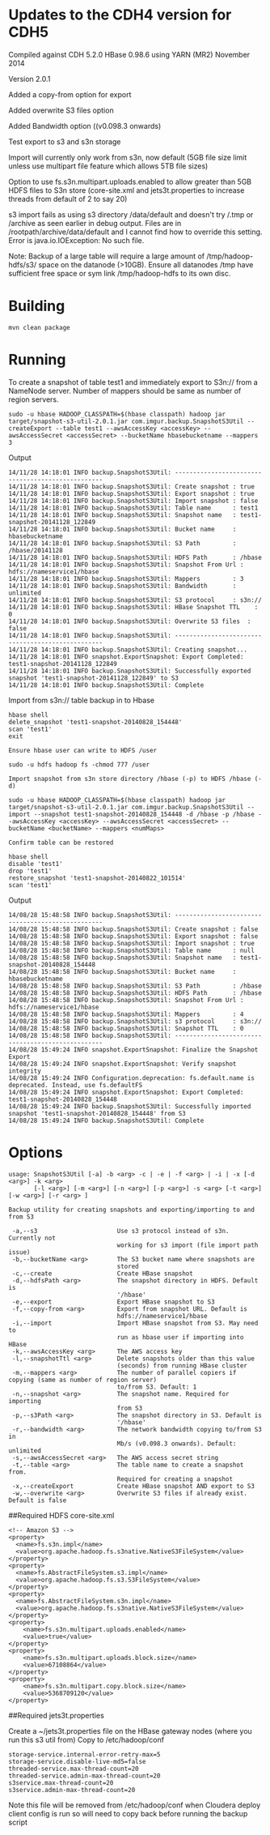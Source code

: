# Updates to the CDH4 version for CDH5

Compiled against CDH 5.2.0 HBase 0.98.6 using YARN (MR2) November 2014

Version 2.0.1

Added a copy-from option for export

Added overwrite S3 files option

Added Bandwidth option ((v0.098.3 onwards)

Test export to s3 and s3n storage

Import will currently only work from s3n, now default (5GB file size limit unless use multipart file feature which allows 5TB file sizes)

Option to use fs.s3n.multipart.uploads.enabled to allow greater than 5GB HDFS files to S3n store (core-site.xml and jets3t.properties to increase threads from default of 2 to say 20)

s3 import fails as using s3 directory /data/default and doesn't try /.tmp or /archive as seen earlier in debug output. Files are in /rootpath/archive/data/default and I cannot find how to override this setting. Error is java.io.IOException: No such file.

Note: Backup of a large table will require a large amount of /tmp/hadoop-hdfs/s3/ space on the datanode (>10GB). Ensure all datanodes /tmp have sufficient free space or sym link /tmp/hadoop-hdfs to its own disc.

# Building
```
mvn clean package
```

# Running

To create a snapshot of table test1 and immediately export to S3n:// from a NameNode server. Number of mappers should be same as number of region servers.

```
sudo -u hbase HADOOP_CLASSPATH=$(hbase classpath) hadoop jar target/snapshot-s3-util-2.0.1.jar com.imgur.backup.SnapshotS3Util --createExport --table test1 --awsAccessKey <accessKey> --awsAccessSecret <accessSecret> --bucketName hbasebucketname --mappers 3
```
Output
```
14/11/28 14:18:01 INFO backup.SnapshotS3Util: --------------------------------------------------
14/11/28 14:18:01 INFO backup.SnapshotS3Util: Create snapshot : true
14/11/28 14:18:01 INFO backup.SnapshotS3Util: Export snapshot : true
14/11/28 14:18:01 INFO backup.SnapshotS3Util: Import snapshot : false
14/11/28 14:18:01 INFO backup.SnapshotS3Util: Table name      : test1
14/11/28 14:18:01 INFO backup.SnapshotS3Util: Snapshot name   : test1-snapshot-20141128_122849
14/11/28 14:18:01 INFO backup.SnapshotS3Util: Bucket name     : hbasebucketname
14/11/28 14:18:01 INFO backup.SnapshotS3Util: S3 Path         : /hbase/20141128
14/11/28 14:18:01 INFO backup.SnapshotS3Util: HDFS Path       : /hbase
14/11/28 14:18:01 INFO backup.SnapshotS3Util: Snapshot From Url : hdfs://nameservice1/hbase
14/11/28 14:18:01 INFO backup.SnapshotS3Util: Mappers         : 3
14/11/28 14:18:01 INFO backup.SnapshotS3Util: Bandwidth       : unlimited
14/11/28 14:18:01 INFO backup.SnapshotS3Util: S3 protocol     : s3n://
14/11/28 14:18:01 INFO backup.SnapshotS3Util: HBase Snapshot TTL    : 0
14/11/28 14:18:01 INFO backup.SnapshotS3Util: Overwrite S3 files  : false
14/11/28 14:18:01 INFO backup.SnapshotS3Util: --------------------------------------------------
14/11/28 14:18:01 INFO backup.SnapshotS3Util: Creating snapshot...
14/11/28 14:18:01 INFO snapshot.ExportSnapshot: Export Completed: test1-snapshot-20141128_122849
14/11/28 14:18:01 INFO backup.SnapshotS3Util: Successfully exported snapshot 'test1-snapshot-20141128_122849' to S3
14/11/28 14:18:01 INFO backup.SnapshotS3Util: Complete

```
Import from s3n:// table backup in to Hbase

```
hbase shell
delete_snapshot 'test1-snapshot-20140828_154448'
scan 'test1'
exit

Ensure hbase user can write to HDFS /user

sudo -u hdfs hadoop fs -chmod 777 /user

Import snapshot from s3n store directory /hbase (-p) to HDFS /hbase (-d)

sudo -u hbase HADOOP_CLASSPATH=$(hbase classpath) hadoop jar target/snapshot-s3-util-2.0.1.jar com.imgur.backup.SnapshotS3Util --import --snapshot test1-snapshot-20140828_154448 -d /hbase -p /hbase --awsAccessKey <accessKey> --awsAccessSecret <accessSecret> --bucketName <bucketName> --mappers <numMaps>

Confirm table can be restored

hbase shell
disable 'test1'
drop 'test1'
restore_snapshot 'test1-snapshot-20140822_101514'
scan 'test1' 
```

Output
```
14/08/28 15:48:58 INFO backup.SnapshotS3Util: --------------------------------------------------
14/08/28 15:48:58 INFO backup.SnapshotS3Util: Create snapshot : false
14/08/28 15:48:58 INFO backup.SnapshotS3Util: Export snapshot : false
14/08/28 15:48:58 INFO backup.SnapshotS3Util: Import snapshot : true
14/08/28 15:48:58 INFO backup.SnapshotS3Util: Table name      : null
14/08/28 15:48:58 INFO backup.SnapshotS3Util: Snapshot name   : test1-snapshot-20140828_154448
14/08/28 15:48:58 INFO backup.SnapshotS3Util: Bucket name     : hbasebucketname
14/08/28 15:48:58 INFO backup.SnapshotS3Util: S3 Path         : /hbase
14/08/28 15:48:58 INFO backup.SnapshotS3Util: HDFS Path       : /hbase
14/08/28 15:48:58 INFO backup.SnapshotS3Util: Snapshot From Url : hdfs://nameservice1/hbase
14/08/28 15:48:58 INFO backup.SnapshotS3Util: Mappers         : 4
14/08/28 15:48:58 INFO backup.SnapshotS3Util: s3 protocol     : s3n://
14/08/28 15:48:58 INFO backup.SnapshotS3Util: Snapshot TTL    : 0
14/08/28 15:48:58 INFO backup.SnapshotS3Util: --------------------------------------------------
14/08/28 15:49:24 INFO snapshot.ExportSnapshot: Finalize the Snapshot Export
14/08/28 15:49:24 INFO snapshot.ExportSnapshot: Verify snapshot integrity
14/08/28 15:49:24 INFO Configuration.deprecation: fs.default.name is deprecated. Instead, use fs.defaultFS
14/08/28 15:49:24 INFO snapshot.ExportSnapshot: Export Completed: test1-snapshot-20140828_154448
14/08/28 15:49:24 INFO backup.SnapshotS3Util: Successfully imported snapshot 'test1-snapshot-20140828_154448' from S3
14/08/28 15:49:24 INFO backup.SnapshotS3Util: Complete
```
# Options
```
usage: SnapshotS3Util [-a] -b <arg> -c | -e | -f <arg> | -i | -x [-d <arg>] -k <arg>
       [-l <arg>] [-m <arg>] [-n <arg>] [-p <arg>] -s <arg> [-t <arg>] [-w <arg>] [-r <arg> ]
       
Backup utility for creating snapshots and exporting/importing to and from S3

 -a,--s3                      Use s3 protocol instead of s3n. Currently not
                              working for s3 import (file import path issue)                           
 -b,--bucketName <arg>        The S3 bucket name where snapshots are
                              stored
 -c,--create                  Create HBase snapshot
 -d,--hdfsPath <arg>          The snapshot directory in HDFS. Default is
                              '/hbase'
 -e,--export                  Export HBase snapshot to S3
 -f,--copy-from <arg>         Export from snapshot URL. Default is 
                              hdfs://nameservice1/hbase
 -i,--import                  Import HBase snapshot from S3. May need to
                              run as hbase user if importing into HBase
 -k,--awsAccessKey <arg>      The AWS access key
 -l,--snapshotTtl <arg>       Delete snapshots older than this value
                              (seconds) from running HBase cluster
 -m,--mappers <arg>           The number of parallel copiers if copying (same as number of region server)
                              to/from S3. Default: 1
 -n,--snapshot <arg>          The snapshot name. Required for importing
                              from S3
 -p,--s3Path <arg>            The snapshot directory in S3. Default is
                              '/hbase'
 -r,--bandwidth <arg>         The network bandwidth copying to/from S3 in
                              Mb/s (v0.098.3 onwards). Default: unlimited
 -s,--awsAccessSecret <arg>   The AWS access secret string
 -t,--table <arg>             The table name to create a snapshot from.
                              Required for creating a snapshot
 -x,--createExport            Create HBase snapshot AND export to S3
 -w,--overwrite <arg>         Overwrite S3 files if already exist. Default is false

```

##Required HDFS core-site.xml 

```
<!-- Amazon S3 -->
<property>
  <name>fs.s3n.impl</name>
  <value>org.apache.hadoop.fs.s3native.NativeS3FileSystem</value>
</property>
<property>
  <name>fs.AbstractFileSystem.s3.impl</name>
  <value>org.apache.hadoop.fs.s3.S3FileSystem</value>
</property>
<property>
  <name>fs.AbstractFileSystem.s3n.impl</name>
  <value>org.apache.hadoop.fs.s3native.NativeS3FileSystem</value>
</property>
<property>
    <name>fs.s3n.multipart.uploads.enabled</name>
    <value>true</value>
</property>
<property>
    <name>fs.s3n.multipart.uploads.block.size</name>
    <value>67108864</value>
</property>
<property>
    <name>fs.s3n.multipart.copy.block.size</name>
    <value>5368709120</value>
</property>
```

##Required jets3t.properties

Create a ~/jets3t.properties file on the HBase gateway nodes (where you run this s3 util from)
Copy to /etc/hadoop/conf

```
storage-service.internal-error-retry-max=5
storage-service.disable-live-md5=false
threaded-service.max-thread-count=20
threaded-service.admin-max-thread-count=20
s3service.max-thread-count=20
s3service.admin-max-thread-count=20
```

Note this file will be removed from /etc/hadoop/conf when Cloudera deploy client config is run so will
need to copy back before running the backup script
